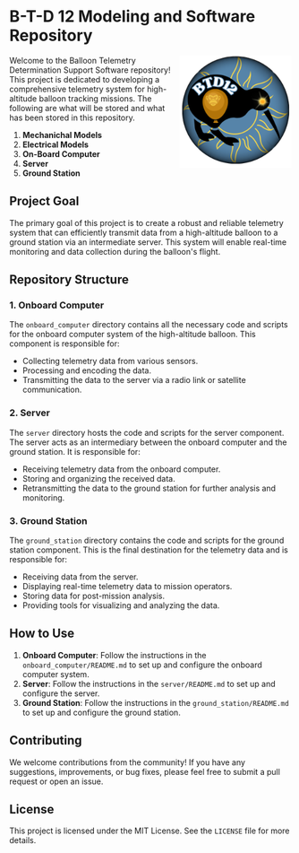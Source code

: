 # B-T-D 12 Modeling and Software Repository

<img src="https://github.com/Ben2260/BTD_12/blob/main/image/balloooon.png" alt="Balloon Image" align="right" width="200"/>

Welcome to the Balloon Telemetry Determination Support Software repository! This project is dedicated to developing a comprehensive telemetry system for high-altitude balloon tracking missions. The following are what will be stored and what has been stored in this repository.

1. **Mechanichal Models**
5. **Electrical Models**
2. **On-Board Computer**
3. **Server**
4. **Ground Station**


## Project Goal

The primary goal of this project is to create a robust and reliable telemetry system that can efficiently transmit data from a high-altitude balloon to a ground station via an intermediate server. This system will enable real-time monitoring and data collection during the balloon's flight.

## Repository Structure

### 1. Onboard Computer

The `onboard_computer` directory contains all the necessary code and scripts for the onboard computer system of the high-altitude balloon. This component is responsible for:

- Collecting telemetry data from various sensors.
- Processing and encoding the data.
- Transmitting the data to the server via a radio link or satellite communication.

### 2. Server

The `server` directory hosts the code and scripts for the server component. The server acts as an intermediary between the onboard computer and the ground station. It is responsible for:

- Receiving telemetry data from the onboard computer.
- Storing and organizing the received data.
- Retransmitting the data to the ground station for further analysis and monitoring.

### 3. Ground Station

The `ground_station` directory contains the code and scripts for the ground station component. This is the final destination for the telemetry data and is responsible for:

- Receiving data from the server.
- Displaying real-time telemetry data to mission operators.
- Storing data for post-mission analysis.
- Providing tools for visualizing and analyzing the data.

## How to Use

1. **Onboard Computer**: Follow the instructions in the `onboard_computer/README.md` to set up and configure the onboard computer system.
2. **Server**: Follow the instructions in the `server/README.md` to set up and configure the server.
3. **Ground Station**: Follow the instructions in the `ground_station/README.md` to set up and configure the ground station.

## Contributing

We welcome contributions from the community! If you have any suggestions, improvements, or bug fixes, please feel free to submit a pull request or open an issue.

## License

This project is licensed under the MIT License. See the `LICENSE` file for more details.
